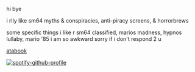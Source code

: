 hi bye

i rlly like sm64 myths & conspiracies, anti-piracy screens, & horrorbrews

some specific things i like r sm64 classified, marios madness, hypnos lullaby, mario '85
i am so awkward sorry if i don't respond 2 u

[atabook](https://bombtrack.atabook.org/)


















[![spotify-github-profile](https://spotify-github-profile.kittinanx.com/api/view?uid=31ccuakfop2nbrlfgknd5fracn3i&cover_image=true&theme=natemoo-re&show_offline=false&background_color=121212&interchange=true&bar_color=fbfbfb&bar_color_cover=false)](https://github.com/kittinan/spotify-github-profile)

